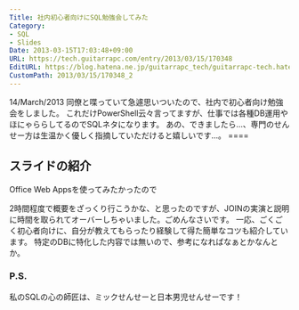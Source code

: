 ```yaml
---
Title: 社内初心者向けにSQL勉強会してみた
Category:
- SQL
- Slides
Date: 2013-03-15T17:03:48+09:00
URL: https://tech.guitarrapc.com/entry/2013/03/15/170348
EditURL: https://blog.hatena.ne.jp/guitarrapc_tech/guitarrapc-tech.hatenablog.com/atom/entry/11696248318757675534
CustomPath: 2013/03/15/170348_2
---
```


<p>14/March/2013 同僚と喋っていて急遽思いついたので、社内で初心者向け勉強会をしました。 これだけPowerShell云々言ってますが、仕事では各種DB運用やほにゃららしてるのでSQLネタになります。 あの、できましたら…、専門のせんせー方は生温かく優しく指摘していただけると嬉しいです…。 ====</p>
<h2>スライドの紹介</h2>
<p>Office Web Appsを使ってみたかったので</p>
<p>2時間程度で概要をざっくり行こうかな、と思ったのですが、JOINの実演と説明に時間を取られてオーバーしちゃいました。ごめんなさいです。 一応、ごくごく初心者向けに、自分が教えてもらったり経験して得た簡単なコツも紹介しています。 特定のDBに特化した内容では無いので、参考になればなぁとかなんとか。</p>
<h3>P.S.</h3>
<p>私のSQLの心の師匠は、ミックせんせーと日本男児せんせーです！</p>
